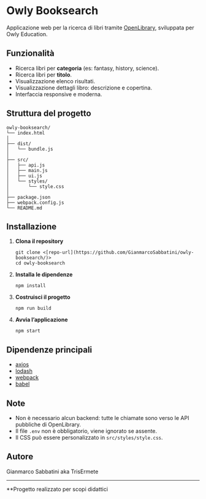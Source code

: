 # Owly Booksearch

Applicazione web per la ricerca di libri tramite [OpenLibrary](https://openlibrary.org/), sviluppata per Owly Education.

## Funzionalità

- Ricerca libri per **categoria** (es: fantasy, history, science).
- Ricerca libri per **titolo**.
- Visualizzazione elenco risultati.
- Visualizzazione dettagli libro: descrizione e copertina.
- Interfaccia responsive e moderna.

## Struttura del progetto

```
owly-booksearch/
└── index.html
│
├── dist/
│   └── bundle.js
│
├── src/
│   ├── api.js
│   ├── main.js
│   ├── ui.js
│   └── styles/
│       └── style.css
│
├── package.json
├── webpack.config.js
└── README.md
```

## Installazione

1. **Clona il repository**  
   ```
   git clone <[repo-url](https://github.com/GianmarcoSabbatini/owly-booksearch/)>
   cd owly-booksearch
   ```

2. **Installa le dipendenze**  
   ```
   npm install
   ```

3. **Costruisci il progetto**  
   ```
   npm run build
   ```

4. **Avvia l’applicazione**  
    ```
   npm start
    ```

## Dipendenze principali

- [axios](https://github.com/axios/axios)
- [lodash](https://lodash.com/)
- [webpack](https://webpack.js.org/)
- [babel](https://babeljs.io/)

## Note

- Non è necessario alcun backend: tutte le chiamate sono verso le API pubbliche di OpenLibrary.
- Il file `.env` non è obbligatorio, viene ignorato se assente.
- Il CSS può essere personalizzato in `src/styles/style.css`.

## Autore

Gianmarco Sabbatini aka TrisErmete

---

**Progetto realizzato per scopi didattici
